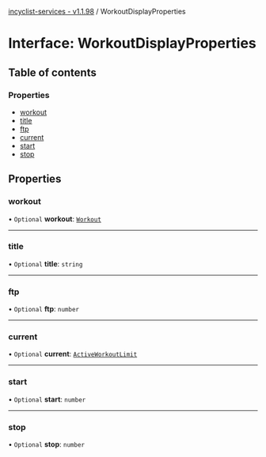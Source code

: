 [incyclist-services - v1.1.98](../README.md) / WorkoutDisplayProperties

# Interface: WorkoutDisplayProperties

## Table of contents

### Properties

- [workout](WorkoutDisplayProperties.md#workout)
- [title](WorkoutDisplayProperties.md#title)
- [ftp](WorkoutDisplayProperties.md#ftp)
- [current](WorkoutDisplayProperties.md#current)
- [start](WorkoutDisplayProperties.md#start)
- [stop](WorkoutDisplayProperties.md#stop)

## Properties

### workout

• `Optional` **workout**: [`Workout`](../classes/Workout.md)

___

### title

• `Optional` **title**: `string`

___

### ftp

• `Optional` **ftp**: `number`

___

### current

• `Optional` **current**: [`ActiveWorkoutLimit`](ActiveWorkoutLimit.md)

___

### start

• `Optional` **start**: `number`

___

### stop

• `Optional` **stop**: `number`
